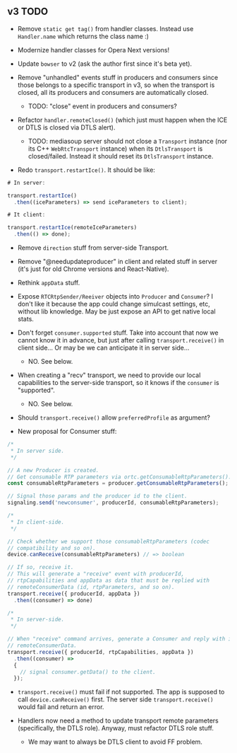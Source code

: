 ## v3 TODO

* Remove `static get tag()` from handler classes. Instead use `Handler.name` which returns the class name :)

* Modernize handler classes for Opera Next versions!

* Update `bowser` to v2 (ask the author first since it's beta yet).

* Remove "unhandled" events stuff in producers and consumers since those belongs to a specific transport in v3, so when the transport is closed, all its producers and consumers are automatically closed.
  - TODO: "close" event in producers and consumers?

* Refactor `handler.remoteClosed()` (which just must happen when the ICE or DTLS is closed via DTLS alert).
  - TODO: mediasoup server should not close a `Transport` instance (nor its C++ `WebRtcTransport` instance) when its `DtlsTransport` is closed/failed. Instead it should reset its `DtlsTransport` instance.  

* Redo `transport.restartIce()`. It should be like:

```js
# In server:

transport.restartIce()
  .then((iceParameters) => send iceParameters to client);

# It client:

transport.restartIce(remoteIceParameters)
  .then(() => done);
```

* Remove `direction` stuff from server-side Transport.

* Remove "@needupdateproducer" in client and related stuff in server (it's just for old Chrome versions and React-Native).

* Rethink `appData` stuff.

* Expose `RTCRtpSender/Reeiver` objects into `Producer` and `Consumer`? I don't like it because the app could change simulcast settings, etc, without lib knowledge. May be just expose an API to get native local stats.

* Don't forget `consumer.supported` stuff. Take into account that now we cannot know it in advance, but just after calling `transport.receive()` in client side... Or may be we can anticipate it in server side...
  - NO. See below.

* When creating a "recv" transport, we need to provide our local capabilities to the server-side transport, so it knows if the `consumer` is "supported".
  - NO. See below.

* Should `transport.receive()` allow `preferredProfile` as argument?

* New proposal for Consumer stuff:

```js
/*
 * In server side. 
 */

// A new Producer is created.
// Get consumable RTP parameters via ortc.getConsumableRtpParameters().
const consumableRtpParameters = producer.getConsumableRtpParameters();

// Signal those params and the producer id to the client.
signaling.send('newconsumer', producerId, consumableRtpParameters);

/*
 * In client-side.
 */

// Check whether we support those consumableRtpParameters (codec
// compatibility and so on).
device.canReceive(consumableRtpParameters) // => boolean

// If so, receive it.
// This will generate a "receive" event with producerId,
// rtpCapabilities and appData as data that must be replied with
// remoteConsumerData (id, rtpParameters, and so on).
transport.receive({ producerId, appData })
  .then((consumer) => done)

/*
 * In server-side.
 */

// When "receive" command arrives, generate a Consumer and reply with its
// remoteConsumerData.
transport.receive({ producerId, rtpCapabilities, appData })
  .then((consumer) =>
  {
    // signal consumer.getData() to the client.
  });
```

* `transport.receive()` must fail if not supported. The app is supposed to call  `device.canReceive()` first. The server side `transport.receive()` would fail and return an error.

* Handlers now need a method to update transport remote parameters (specifically, the DTLS role). Anyway, must refactor DTLS role stuff.
  - We may want to always be DTLS client to avoid FF problem.
